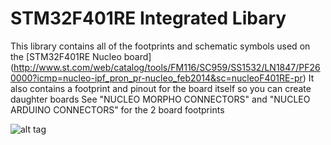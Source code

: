 # STM32F401RE Integrated Libary
This library contains all of the footprints and schematic symbols used on the [STM32F401RE Nucleo board]
(http://www.st.com/web/catalog/tools/FM116/SC959/SS1532/LN1847/PF260000?icmp=nucleo-ipf_pron_pr-nucleo_feb2014&sc=nucleoF401RE-pr)
It also contains a footprint and pinout for the board itself so you can create daughter boards
See "NUCLEO MORPHO CONNECTORS" and "NUCLEO ARDUINO CONNECTORS" for the 2 board footprints

![alt tag](http://uk.farnell.com/productimages/large/en_GB/2394223-40.jpg)
